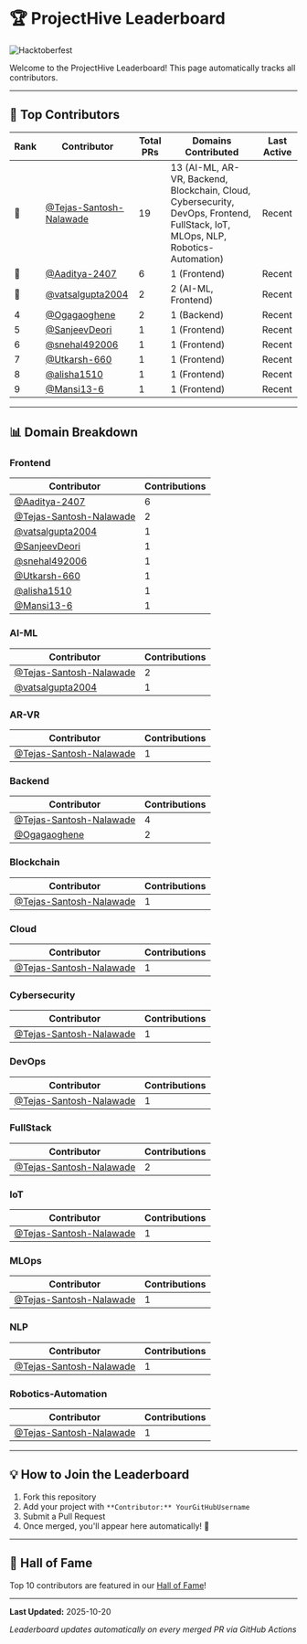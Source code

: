 # 🏆 ProjectHive Leaderboard

![Hacktoberfest](https://img.shields.io/badge/Hacktoberfest-2025-orange?style=for-the-badge)

Welcome to the ProjectHive Leaderboard! This page automatically tracks all contributors.

---

## 🌟 Top Contributors

| Rank | Contributor | Total PRs | Domains Contributed | Last Active |
|------|-------------|-----------|---------------------|-------------|
| 🥇 | [@Tejas-Santosh-Nalawade](https://github.com/Tejas-Santosh-Nalawade) | 19 | 13 (AI-ML, AR-VR, Backend, Blockchain, Cloud, Cybersecurity, DevOps, Frontend, FullStack, IoT, MLOps, NLP, Robotics-Automation) | Recent |
| 🥈 | [@Aaditya-2407](https://github.com/Aaditya-2407) | 6 | 1 (Frontend) | Recent |
| 🥉 | [@vatsalgupta2004](https://github.com/vatsalgupta2004) | 2 | 2 (AI-ML, Frontend) | Recent |
| 4 | [@Ogagaoghene](https://github.com/Ogagaoghene) | 2 | 1 (Backend) | Recent |
| 5 | [@SanjeevDeori](https://github.com/SanjeevDeori) | 1 | 1 (Frontend) | Recent |
| 6 | [@snehal492006](https://github.com/snehal492006) | 1 | 1 (Frontend) | Recent |
| 7 | [@Utkarsh-660](https://github.com/Utkarsh-660) | 1 | 1 (Frontend) | Recent |
| 8 | [@alisha1510](https://github.com/alisha1510) | 1 | 1 (Frontend) | Recent |
| 9 | [@Mansi13-6](https://github.com/Mansi13-6) | 1 | 1 (Frontend) | Recent |

---

## 📊 Domain Breakdown

### Frontend

| Contributor | Contributions |
|-------------|---------------|
| [@Aaditya-2407](https://github.com/Aaditya-2407) | 6 |
| [@Tejas-Santosh-Nalawade](https://github.com/Tejas-Santosh-Nalawade) | 2 |
| [@vatsalgupta2004](https://github.com/vatsalgupta2004) | 1 |
| [@SanjeevDeori](https://github.com/SanjeevDeori) | 1 |
| [@snehal492006](https://github.com/snehal492006) | 1 |
| [@Utkarsh-660](https://github.com/Utkarsh-660) | 1 |
| [@alisha1510](https://github.com/alisha1510) | 1 |
| [@Mansi13-6](https://github.com/Mansi13-6) | 1 |

### AI-ML

| Contributor | Contributions |
|-------------|---------------|
| [@Tejas-Santosh-Nalawade](https://github.com/Tejas-Santosh-Nalawade) | 2 |
| [@vatsalgupta2004](https://github.com/vatsalgupta2004) | 1 |

### AR-VR

| Contributor | Contributions |
|-------------|---------------|
| [@Tejas-Santosh-Nalawade](https://github.com/Tejas-Santosh-Nalawade) | 1 |

### Backend

| Contributor | Contributions |
|-------------|---------------|
| [@Tejas-Santosh-Nalawade](https://github.com/Tejas-Santosh-Nalawade) | 4 |
| [@Ogagaoghene](https://github.com/Ogagaoghene) | 2 |

### Blockchain

| Contributor | Contributions |
|-------------|---------------|
| [@Tejas-Santosh-Nalawade](https://github.com/Tejas-Santosh-Nalawade) | 1 |

### Cloud

| Contributor | Contributions |
|-------------|---------------|
| [@Tejas-Santosh-Nalawade](https://github.com/Tejas-Santosh-Nalawade) | 1 |

### Cybersecurity

| Contributor | Contributions |
|-------------|---------------|
| [@Tejas-Santosh-Nalawade](https://github.com/Tejas-Santosh-Nalawade) | 1 |

### DevOps

| Contributor | Contributions |
|-------------|---------------|
| [@Tejas-Santosh-Nalawade](https://github.com/Tejas-Santosh-Nalawade) | 1 |

### FullStack

| Contributor | Contributions |
|-------------|---------------|
| [@Tejas-Santosh-Nalawade](https://github.com/Tejas-Santosh-Nalawade) | 2 |

### IoT

| Contributor | Contributions |
|-------------|---------------|
| [@Tejas-Santosh-Nalawade](https://github.com/Tejas-Santosh-Nalawade) | 1 |

### MLOps

| Contributor | Contributions |
|-------------|---------------|
| [@Tejas-Santosh-Nalawade](https://github.com/Tejas-Santosh-Nalawade) | 1 |

### NLP

| Contributor | Contributions |
|-------------|---------------|
| [@Tejas-Santosh-Nalawade](https://github.com/Tejas-Santosh-Nalawade) | 1 |

### Robotics-Automation

| Contributor | Contributions |
|-------------|---------------|
| [@Tejas-Santosh-Nalawade](https://github.com/Tejas-Santosh-Nalawade) | 1 |

---

## 💡 How to Join the Leaderboard

1. Fork this repository
2. Add your project with `**Contributor:** YourGitHubUsername`
3. Submit a Pull Request
4. Once merged, you'll appear here automatically! 🎉

---

## 🏅 Hall of Fame

Top 10 contributors are featured in our [Hall of Fame](../HallOfFame/README.md)!

---

**Last Updated:** 2025-10-20

*Leaderboard updates automatically on every merged PR via GitHub Actions*
